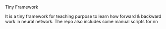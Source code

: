 Tiny Framework

It is a tiny framework for teaching purpose to learn how forward & backward work in neural network.
The repo also includes some manual scripts for nn 
